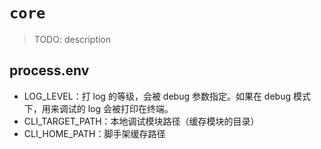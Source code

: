 # `core`

> TODO: description

## process.env

- LOG_LEVEL：打 log 的等级，会被 debug 参数指定。如果在 debug 模式下，用来调试的 log 会被打印在终端。
- CLI_TARGET_PATH：本地调试模块路径（缓存模块的目录）
- CLI_HOME_PATH：脚手架缓存路径
